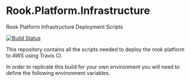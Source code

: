# Rook.Platform.Infrastructure
Rook Platform Infrastructure Deployment Scripts

[![Build Status](https://travis-ci.org/rookframework/Rook.Platform.Infrastructure.svg?branch=master)](https://travis-ci.org/rookframework/Rook.Platform.Infrastructure)

This repository contains all the scripts needed to deploy the rook platform to AWS using Travis CI. 

In order to replicate this build for your own environment you will need to define the following environment variables. 
